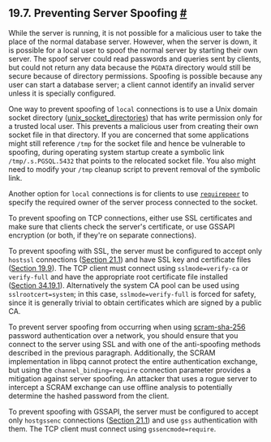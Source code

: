 ## 19.7. Preventing Server Spoofing [#](#PREVENTING-SERVER-SPOOFING)

While the server is running, it is not possible for a malicious user to take the place of the normal database server. However, when the server is down, it is possible for a local user to spoof the normal server by starting their own server. The spoof server could read passwords and queries sent by clients, but could not return any data because the `PGDATA` directory would still be secure because of directory permissions. Spoofing is possible because any user can start a database server; a client cannot identify an invalid server unless it is specially configured.

One way to prevent spoofing of `local` connections is to use a Unix domain socket directory ([unix\_socket\_directories](runtime-config-connection.html#GUC-UNIX-SOCKET-DIRECTORIES)) that has write permission only for a trusted local user. This prevents a malicious user from creating their own socket file in that directory. If you are concerned that some applications might still reference `/tmp` for the socket file and hence be vulnerable to spoofing, during operating system startup create a symbolic link `/tmp/.s.PGSQL.5432` that points to the relocated socket file. You also might need to modify your `/tmp` cleanup script to prevent removal of the symbolic link.

Another option for `local` connections is for clients to use [`requirepeer`](libpq-connect.html#LIBPQ-CONNECT-REQUIREPEER) to specify the required owner of the server process connected to the socket.

To prevent spoofing on TCP connections, either use SSL certificates and make sure that clients check the server's certificate, or use GSSAPI encryption (or both, if they're on separate connections).

To prevent spoofing with SSL, the server must be configured to accept only `hostssl` connections ([Section 21.1](auth-pg-hba-conf.html "21.1. The pg_hba.conf File")) and have SSL key and certificate files ([Section 19.9](ssl-tcp.html "19.9. Secure TCP/IP Connections with SSL")). The TCP client must connect using `sslmode=verify-ca` or `verify-full` and have the appropriate root certificate file installed ([Section 34.19.1](libpq-ssl.html#LIBQ-SSL-CERTIFICATES "34.19.1. Client Verification of Server Certificates")). Alternatively the system CA pool can be used using `sslrootcert=system`; in this case, `sslmode=verify-full` is forced for safety, since it is generally trivial to obtain certificates which are signed by a public CA.

To prevent server spoofing from occurring when using [scram-sha-256](auth-password.html "21.5. Password Authentication") password authentication over a network, you should ensure that you connect to the server using SSL and with one of the anti-spoofing methods described in the previous paragraph. Additionally, the SCRAM implementation in libpq cannot protect the entire authentication exchange, but using the `channel_binding=require` connection parameter provides a mitigation against server spoofing. An attacker that uses a rogue server to intercept a SCRAM exchange can use offline analysis to potentially determine the hashed password from the client.

To prevent spoofing with GSSAPI, the server must be configured to accept only `hostgssenc` connections ([Section 21.1](auth-pg-hba-conf.html "21.1. The pg_hba.conf File")) and use `gss` authentication with them. The TCP client must connect using `gssencmode=require`.